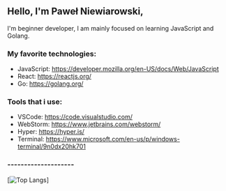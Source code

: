 ## Hello, I'm Paweł Niewiarowski,
I'm beginner developer, I am mainly focused on learning JavaScript and Golang.

### My favorite technologies:
* JavaScript: https://developer.mozilla.org/en-US/docs/Web/JavaScript
* React: https://reactjs.org/
* Go: https://golang.org/

### Tools that i use:
* VSCode: https://code.visualstudio.com/
* WebStorm: https://www.jetbrains.com/webstorm/
* Hyper: https://hyper.is/
* Terminal: https://www.microsoft.com/en-us/p/windows-terminal/9n0dx20hk701

### --------------------
[![Top Langs](https://github-readme-stats.vercel.app/api/top-langs/?username=PNiewiarowski)]
